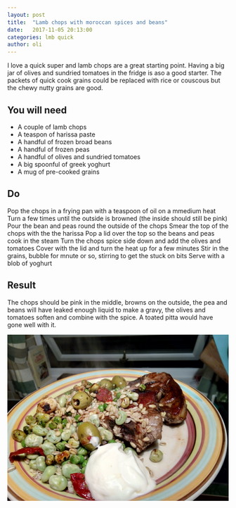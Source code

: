 ```yaml
---
layout: post
title:  "Lamb chops with moroccan spices and beans"
date:   2017-11-05 20:13:00
categories: lmb quick
author: oli
---
```


I love a quick super and lamb chops are a great starting point.  Having a big jar of olives and sundried tomatoes in the fridge is aso a good starter. The packets of quick cook grains could be replaced with rice or couscous but the chewy nutty grains are good.


## You will need

* A couple of lamb chops
* A teaspon of harissa paste
* A handful of frozen broad beans
* A handful of frozen peas
* A handful of olives and sundried tomatoes
* A big spoonful of greek yoghurt
* A mug of pre-cooked grains

## Do

Pop the chops in a frying pan with a teaspoon of oil on a mmedium heat
Turn a few times until the outside is browned (the inside should still be pink)
Pour the bean and peas round the outside of the chops
Smear the top of the chops with the the harissa
Pop a lid over the top so the beans and peas cook in the steam
Turn the chops spice side down and add the olives and tomatoes
Cover with the lid and turn the heat up for a few minutes
Stir in the grains, bubble for mnute or so, stirring to get the stuck on bits
Serve with a blob of yoghurt



## Result

The chops should be pink in the middle, browns on the outside, the pea and beans will have leaked enough liquid to make a gravy, the olives and tomatoes soften and combine with the spice.  A toated pitta would have gone well with it.


![OMNOMNOM](/images/lamb-beans.jpg)

